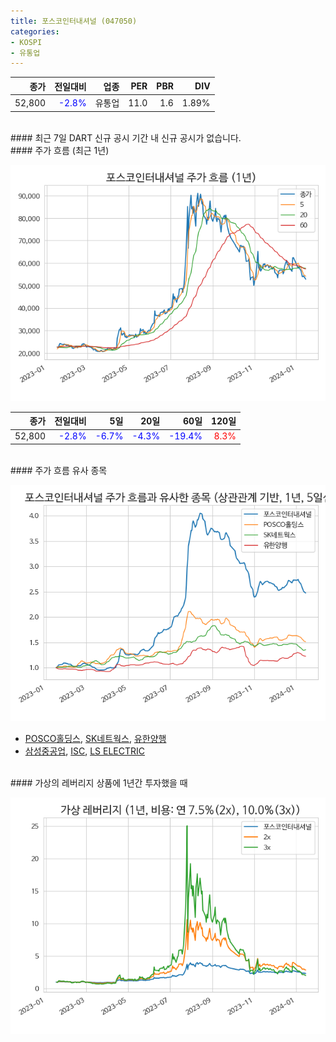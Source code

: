 ```yaml
---
title: 포스코인터내셔널 (047050)
categories:
- KOSPI
- 유통업
---
```


|**종가**|**전일대비**|**업종**|**PER**|**PBR**|**DIV**|
|-------:|-----------:|-------:|------:|------:|------:|
|52,800|<span style="color: blue">-2.8%</span>|유통업|11.0|1.6|1.89%|

<!-- more -->

<br>
#### 최근 7일 DART 신규 공시
기간 내 신규 공시가 없습니다.

<br>
#### 주가 흐름 (최근 1년)

![047050](/assets/images/stock/047050.png)

|**종가**|**전일대비**|**5일**|**20일**|**60일**|**120일**|
|---:|-------:|--:|---:|---:|----:|
|52,800|<span style="color: blue">-2.8%</span>|<span style="color: blue">-6.7%</span>|<span style="color: blue">-4.3%</span>|<span style="color: blue">-19.4%</span>|<span style="color: red">8.3%</span>|

<br>
#### 주가 흐름 유사 종목

![047050](/assets/images/stock/047050_corr.png)
- [POSCO홀딩스](/005490/), [SK네트웍스](/001740/), [유한양행](/000100/)
- [삼성중공업](/010140/), [ISC](/095340/), [LS ELECTRIC](/010120/)

<br>
#### 가상의 레버리지 상품에 1년간 투자했을 때

![047050](/assets/images/stock/047050_2x.png)